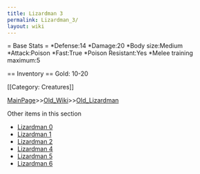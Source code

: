 ```yaml
---
title: Lizardman 3
permalink: Lizardman_3/
layout: wiki
---
```

= Base Stats =
*Defense:14
*Damage:20
*Body size:Medium
*Attack:Poison
*Fast:True
*Poison Resistant:Yes
*Melee training maximum:5

== Inventory ==
 Gold: 10-20

[[Category: Creatures]]

[MainPage](/keeperrl_wiki/ "wikilink")>>[Old_Wiki](/keeperrl_wiki/Old_Wiki "wikilink")>>[Old_Lizardman](/keeperrl_wiki/Old_Lizardman "wikilink")

Other items in this section
-    [Lizardman 0](/keeperrl_wiki/Lizardman_0 "wikilink")
-    [Lizardman 1](/keeperrl_wiki/Lizardman_1 "wikilink")
-    [Lizardman 2](/keeperrl_wiki/Lizardman_2 "wikilink")
-    [Lizardman 4](/keeperrl_wiki/Lizardman_4 "wikilink")
-    [Lizardman 5](/keeperrl_wiki/Lizardman_5 "wikilink")
-    [Lizardman 6](/keeperrl_wiki/Lizardman_6 "wikilink")
